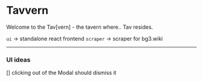 # Tavvern

Welcome to the Tav[vern] - the tavern where.. Tav resides.

`ui` -> standalone react frontend
`scraper` -> scraper for bg3.wiki

---

### UI ideas

[] clicking out of the Modal should dismiss it